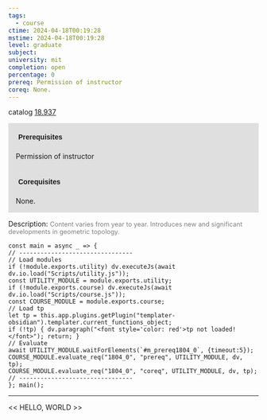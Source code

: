 ```yaml
---
tags:
  - course
ctime: 2024-04-18T00:19:28
mstime: 2024-04-18T00:19:28
level: graduate
subject: 
university: mit
completion: open
percentage: 0
prereq: Permission of instructor
coreq: None.
---
```


catalog [18.937](http://student.mit.edu/catalog/m18b.html#18.937)

<span style="display: block; padding: 15px; background-color: rgb(100, 100, 100, 0.2);"><font id="m_prereq1804_0" style="display: block; font-family: Arial, sans-serif; font-weight: bold; padding: 5px">Prerequisites</font><br><span id="prereq1804_0">Permission of instructor</span></span>
<span style="display: block; padding: 15px; background-color: rgb(100, 100, 100, 0.2);"><font id="m_coreq1804_0" style="display: block; font-family: Arial, sans-serif; font-weight: bold; padding: 5px">Corequisites</font><br><span id="coreq1804_0">None.</span></span>

<font style="">Description:</font>
<font style="color: grey; font-size: 0.8rem;">Content varies from year to year. Introduces new and significant developments in geometric topology.</font>

```dataviewjs
const main = async _ => {
// --------------------------------
// Load modules
if (!module.exports.utility) dv.executeJs(await dv.io.load("Scripts/utility.js"));
const UTILITY_MODULE = module.exports.utility;
if (!module.exports.course) dv.executeJs(await dv.io.load("Scripts/course.js"));
const COURSE_MODULE = module.exports.course;
// Load tp
let tp = this.app.plugins.getPlugin("templater-obsidian").templater.current_functions_object;
if (!tp) { dv.paragraph("<font style='color: red'>tp not loaded!</font>"); return; }
// Evaluate
await UTILITY_MODULE.waitForElements(`#m_prereq1804_0`, {timeout:5});
COURSE_MODULE.evaluate_req("1804_0", "prereq", UTILITY_MODULE, dv, tp);
COURSE_MODULE.evaluate_req("1804_0", "coreq", UTILITY_MODULE, dv, tp);
// --------------------------------
}; main();
```

---

<< HELLO, WORLD >>
